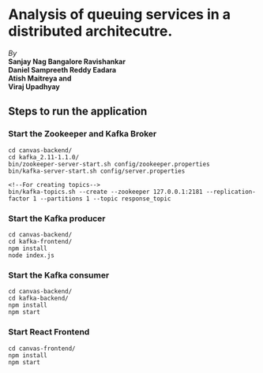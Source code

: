 # Analysis of queuing services in a distributed architecutre.

*By*  
**Sanjay Nag Bangalore Ravishankar  
Daniel Sampreeth Reddy Eadara  
Atish Maitreya and   
Viraj Upadhyay**

## Steps to run the application

### Start the Zookeeper and Kafka Broker 
```
cd canvas-backend/
cd kafka_2.11-1.1.0/
bin/zookeeper-server-start.sh config/zookeeper.properties 
bin/kafka-server-start.sh config/server.properties

<!--For creating topics-->
bin/kafka-topics.sh --create --zookeeper 127.0.0.1:2181 --replication-factor 1 --partitions 1 --topic response_topic 
```

### Start the Kafka producer
```
cd canvas-backend/
cd kafka-frontend/
npm install
node index.js
```

### Start the Kafka consumer
```
cd canvas-backend/
cd kafka-backend/
npm install
npm start
```

### Start React Frontend
```
cd canvas-frontend/
npm install
npm start
```

